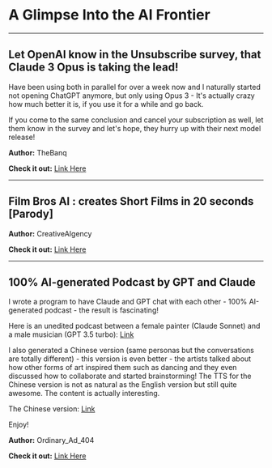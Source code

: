 # A Glimpse Into the AI Frontier

---

## Let OpenAI know in the Unsubscribe survey, that Claude 3 Opus is taking the lead!

Have been using both in parallel for over a week now and I naturally started not opening ChatGPT anymore, but only using Opus 3 - It's actually crazy how much better it is, if you use it for a while and go back. 

If you come to the same conclusion and cancel your subscription as well, let them know in the survey and let's hope, they hurry up with their next model release!

**Author:** TheBanq

**Check it out:** [Link Here](https://www.reddit.com/r/OpenAI/comments/1br60oz/let_openai_know_in_the_unsubscribe_survey_that/)

---

## Film Bros AI : creates Short Films in 20 seconds [Parody]

**Author:** CreativeAIgency

**Check it out:** [Link Here](https://youtu.be/BIcqKT75-mk)

---

## 100% AI-generated Podcast by GPT and Claude

I wrote a program to have Claude and GPT chat with each other - 100% AI-generated podcast - the result is fascinating!

Here is an unedited podcast between a female painter (Claude Sonnet) and a male musician (GPT 3.5 turbo): [Link](https://soundcloud.com/yummymushroom/music-and-painting-ai-podcast)

I also generated a Chinese version (same personas but the conversations are totally different) - this version is even better - the artists talked about how other forms of art inspired them such as dancing and they even discussed how to collaborate and started brainstorming! The TTS for the Chinese version is not as natural as the English version but still quite awesome. The content is actually interesting.

The Chinese version: [Link](https://soundcloud.com/yummymushroom/ai-podcast-chinese)

Enjoy!

**Author:** Ordinary_Ad_404

**Check it out:** [Link Here](https://www.reddit.com/r/OpenAI/comments/1br44xo/100_aigenerated_podcast_by_gpt_and_claude/)